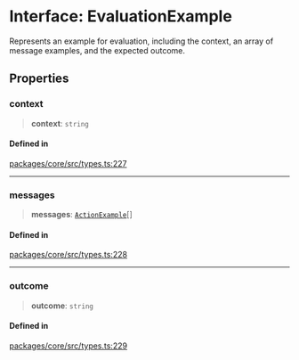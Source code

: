 # Interface: EvaluationExample

Represents an example for evaluation, including the context, an array of message examples, and the expected outcome.

## Properties

### context

> **context**: `string`

#### Defined in

[packages/core/src/types.ts:227](https://github.com/DarkFateLife/darkfate/blob/7fcf54e7fb2ba027d110afcc319c0b01b3f181dc/packages/core/src/types.ts#L227)

---

### messages

> **messages**: [`ActionExample`](ActionExample.md)[]

#### Defined in

[packages/core/src/types.ts:228](https://github.com/DarkFateLife/darkfate/blob/7fcf54e7fb2ba027d110afcc319c0b01b3f181dc/packages/core/src/types.ts#L228)

---

### outcome

> **outcome**: `string`

#### Defined in

[packages/core/src/types.ts:229](https://github.com/DarkFateLife/darkfate/blob/7fcf54e7fb2ba027d110afcc319c0b01b3f181dc/packages/core/src/types.ts#L229)
